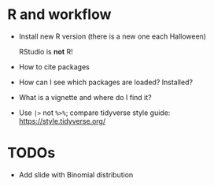 # R and workflow

* Install new R version (there is a new one each Halloween)

  RStudio is __not__ R!

* How to cite packages

* How can I see which packages are loaded? Installed?

* What is a vignette and where do I find it?

* Use `|>` not `%>%`; compare tidyverse style guide:
  https://style.tidyverse.org/

# TODOs

* Add slide with Binomial distribution


